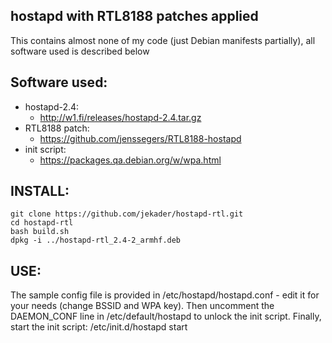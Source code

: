 hostapd with RTL8188 patches applied
------------------------------------

This contains almost none of my code (just Debian manifests partially), all software used is described below

Software used:
--------------

* hostapd-2.4:
  * http://w1.fi/releases/hostapd-2.4.tar.gz
* RTL8188 patch:
  * https://github.com/jenssegers/RTL8188-hostapd
* init script:
  * https://packages.qa.debian.org/w/wpa.html

INSTALL:
--------

    git clone https://github.com/jekader/hostapd-rtl.git
    cd hostapd-rtl
    bash build.sh
    dpkg -i ../hostapd-rtl_2.4-2_armhf.deb
USE:
----

The sample config file is provided in /etc/hostapd/hostapd.conf - edit it for your needs (change BSSID and WPA key).
Then uncomment the DAEMON_CONF line in /etc/default/hostapd to unlock the init script.
Finally, start the init script:
/etc/init.d/hostapd start


